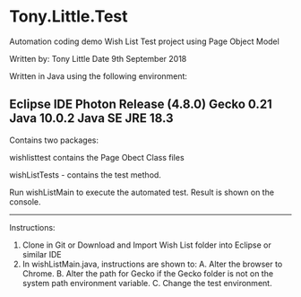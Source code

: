 # Tony.Little.Test
Automation coding demo
Wish List Test project using Page Object Model

Written by: Tony Little
Date 9th September 2018

Written in Java using the following environment:

Eclipse IDE Photon Release (4.8.0)
Gecko 0.21
Java 10.0.2
Java SE JRE 18.3
------------------------

Contains two packages:


wishlisttest contains the Page Obect Class files

wishListTests - contains the test method.  

Run wishListMain to execute the automated test.  Result is shown on the console.



-----------------
Instructions:

1. Clone in Git or Download and Import Wish List folder into Eclipse or similar IDE
2. In wishListMain.java, instructions are shown to:
	A. Alter the browser to Chrome.
	B. Alter the path for Gecko if the Gecko folder is not on the system path environment variable.
	C. Change the test environment.
